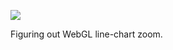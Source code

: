 ![](https://db-feed.s3.amazonaws.com/legacy/gif-2020-10-13_16-31-34-1602621253.gif)

Figuring out WebGL line-chart zoom.
